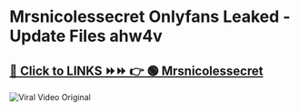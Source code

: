 
 # Mrsnicolessecret Onlyfans Leaked - Update Files ahw4v

## <h2><a href="https://clipsfans.com/Mrsnicolessecret&ref=git">🔗 Click to LINKS ⏩⏩ 👉 🟢 Mrsnicolessecret </a></h2>

<a href="https://clipsfans.com/Mrsnicolessecret&ref=git" rel="nofollow" data-target="animated-image.originalLink"><img src="https://i.ibb.co.com/xMMVF88/686577567.gif" alt="Viral Video Original" style="max-width: 100%; display: inline-block;" data-target="animated-image.originalImage"></a>


